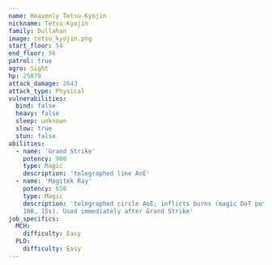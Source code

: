 ```yaml
---
name: Heavenly Tetsu-Kyojin
nickname: Tetsu-Kyojin
family: Dullahan
image: tetsu_kyojin.png
start_floor: 54
end_floor: 56
patrol: true
agro: Sight
hp: 25079
attack_damage: 2643
attack_type: Physical
vulnerabilities:
  bind: false
  heavy: false
  sleep: unknown
  slow: true
  stun: false
abilities:
  - name: 'Grand Strike'
    potency: 900
    type: Magic
    description: 'telegraphed line AoE'
  - name: 'Magitek Ray'
    potency: 650
    type: Magic
    description: 'telegraphed circle AoE; inflicts burns (magic DoT potency
    100, 15s). Used immediately after Grand Strike'
job_specifics:
  MCH:
    difficulty: Easy
  PLD:
    difficulty: Easy
---
```

